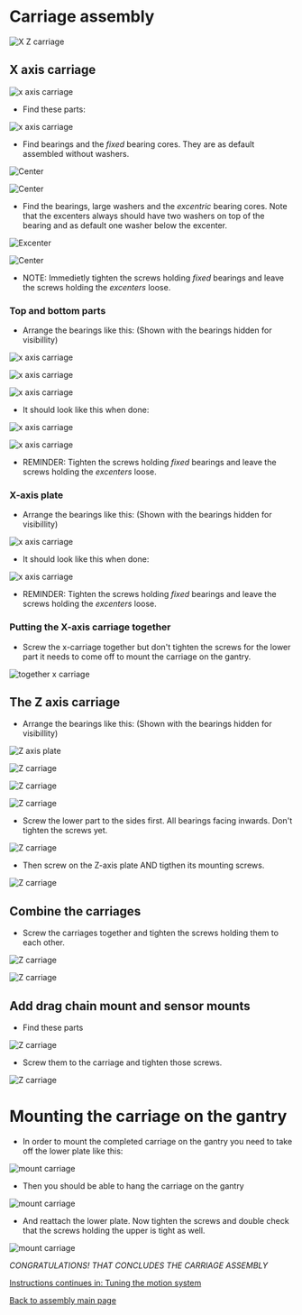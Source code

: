 # Carriage assembly

![X Z carriage](./img/assembly/x_z_carriage.JPG)

## X axis carriage

![x axis carriage](./img/assembly/x_axis_plate.JPG)

* Find these parts:

![x axis carriage](./img/assembly/x_axis_plate_exploded.JPG)

* Find bearings and the *fixed* bearing cores. They are as default assembled without washers.

![Center](./img/assembly/center_exploded.JPG)

![Center](./img/assembly/center.JPG)

* Find the bearings, large washers and the *excentric* bearing cores. Note that the excenters always should have two washers on top of the bearing and as default one washer below the excenter. 

![Excenter](./img/assembly/excenter_exploded.JPG)

![Center](./img/assembly/excenter.JPG)

* NOTE: Immedietly tighten the screws holding *fixed* bearings and leave the screws holding the *excenters* loose.

### Top and bottom parts

*  Arrange the bearings like this: (Shown with the bearings hidden for visibillity)

![x axis carriage](./img/assembly/x_carriage_bottom_hidden.JPG)

![x axis carriage](./img/assembly/x_carriage_top_hidden.JPG)

![x axis carriage](./img/assembly/fixed_core_hole.jpg)

* It should look like this when done:

![x axis carriage](./img/assembly/x_carriage_bottom.JPG)

![x axis carriage](./img/assembly/x_carriage_top.JPG)

* REMINDER: Tighten the screws holding *fixed* bearings and leave the screws holding the *excenters* loose.

### X-axis plate
*  Arrange the bearings like this: (Shown with the bearings hidden for visibillity)

![x axis carriage](./img/assembly/x_axis_plate_cores_hidden.JPG)

* It should look like this when done:

![x axis carriage](./img/assembly/x_axis_plate_cores.JPG)

* REMINDER: Tighten the screws holding *fixed* bearings and leave the screws holding the *excenters* loose.

### Putting the X-axis carriage together

* Screw the x-carriage together but don't tighten the screws for the lower part it needs to come off to mount the carriage on the gantry.

![together x carriage](./img/assembly/x_carriage_together.JPG)

## The Z axis carriage

*  Arrange the bearings like this: (Shown with the bearings hidden for visibillity)

![Z axis plate](./img/assembly/z_carriage_top_hidden.JPG)

![Z carriage](./img/assembly/z_carriage_bottom_hidden.JPG)

![Z carriage](./img/assembly/z-carriage_vertical1_hidden.JPG)

![Z carriage](./img/assembly/z-carriage_vertical2_hidden.JPG)

* Screw the lower part to the sides first. All bearings facing inwards. Don't tighten the screws yet.

![Z carriage](./img/assembly/z_carriage_lower_first.JPG)

* Then screw on the Z-axis plate AND tigthen its mounting screws.

![Z carriage](./img/assembly/z_axis_plate_to_z_carriage.JPG)

## Combine the carriages

* Screw the carriages together and tighten the screws holding them to each other.

![Z carriage](./img/assembly/assembly_carriages1.JPG)

![Z carriage](./img/assembly/assembly_carriages2.JPG)

## Add drag chain mount and sensor mounts

* Find these parts

![Z carriage](./img/assembly/carriage_loose_parts.JPG)

* Screw them to the carriage and tighten those screws.

![Z carriage](./img/assembly/carriage_loose_parts2.JPG)

# Mounting the carriage on the gantry

* In order to mount the completed carriage on the gantry you need to take off the lower plate like this:

![mount carriage](./img/assembly/dismount_lower_x.JPG)

* Then you should be able to hang the carriage on the gantry

![mount carriage](./img/assembly/mont_xz_carriage.JPG)

* And reattach the lower plate. Now tighten the screws and double check that the screws holding the upper is tight as well.

![mount carriage](./img/assembly/mounted_carriage.JPG)

_CONGRATULATIONS! THAT CONCLUDES THE CARRIAGE ASSEMBLY_

[Instructions continues in: Tuning the motion system](https://github.com/fellesverkstedet/fabricatable-machines/tree/master/humphrey-large-format-cnc/humphrey_v3/tuning.md)

[Back to assembly main page](https://github.com/fellesverkstedet/fabricatable-machines/tree/master/humphrey-large-format-cnc/humphrey_v3#how-to-make-humphrey-v3)




